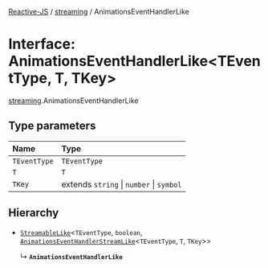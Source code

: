 [Reactive-JS](../README.md) / [streaming](../modules/streaming.md) / AnimationsEventHandlerLike

# Interface: AnimationsEventHandlerLike<TEventType, T, TKey\>

[streaming](../modules/streaming.md).AnimationsEventHandlerLike

## Type parameters

| Name | Type |
| :------ | :------ |
| `TEventType` | `TEventType` |
| `T` | `T` |
| `TKey` | extends `string` \| `number` \| `symbol` |

## Hierarchy

- [`StreamableLike`](streaming.StreamableLike.md)<`TEventType`, `boolean`, [`AnimationsEventHandlerStreamLike`](streaming.AnimationsEventHandlerStreamLike.md)<`TEventType`, `T`, `TKey`\>\>

  ↳ **`AnimationsEventHandlerLike`**
